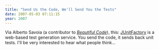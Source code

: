 ```yaml
---
title: "Send Us the Code, We'll Send You the Tests"
date: 2007-05-03 07:11:15
year: 2007
---
```

Via Alberto Savoia (a contributor to <a href="http://www.amazon.com/Beautiful-Code-Leading-Programmers-Explain/dp/0596510047"><em>Beautiful Code</em></a>), this: <a href="http://www.junitfactory.com/">JUnitFactory</a> is a web-based test generation service.  You send the code, it sends back unit tests.  I'll be very interested to hear what people think…
